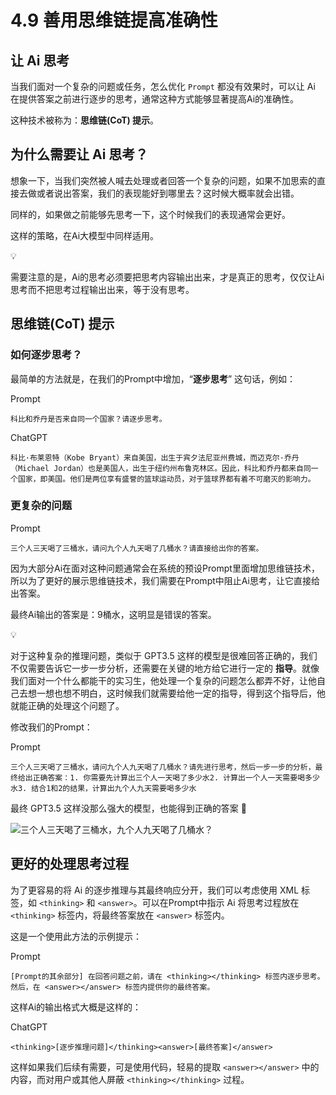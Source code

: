 # 4.9 善用思维链提高准确性

## 让 Ai 思考

当我们面对一个复杂的问题或任务，怎么优化 `Prompt` 都没有效果时，可以让 Ai 在提供答案之前进行逐步的思考，通常这种方式能够显著提高Ai的准确性。

这种技术被称为：**思维链(CoT) 提示**。

## 为什么需要让 Ai 思考？

想象一下，当我们突然被人喊去处理或者回答一个复杂的问题，如果不加思索的直接去做或者说出答案，我们的表现能好到哪里去？这时候大概率就会出错。

同样的，如果做之前能够先思考一下，这个时候我们的表现通常会更好。

这样的策略，在Ai大模型中同样适用。

💡

需要注意的是，Ai的思考必须要把思考内容输出出来，才是真正的思考，仅仅让Ai思考而不把思考过程输出出来，等于没有思考。

## 思维链(CoT) 提示

### 如何逐步思考？

最简单的方法就是，在我们的Prompt中增加，“**逐步思考**” 这句话，例如：

Prompt

```
科比和乔丹是否来自同一个国家？请逐步思考。
```



ChatGPT

```
科比·布莱恩特（Kobe Bryant）来自美国，出生于宾夕法尼亚州费城，而迈克尔·乔丹（Michael Jordan）也是美国人，出生于纽约州布鲁克林区。因此，科比和乔丹都来自同一个国家，即美国。他们是两位享有盛誉的篮球运动员，对于篮球界都有着不可磨灭的影响力。
```



### 更复杂的问题

Prompt

```
三个人三天喝了三桶水，请问九个人九天喝了几桶水？请直接给出你的答案。
```



因为大部分Ai在面对这种问题通常会在系统的预设Prompt里面增加思维链技术，所以为了更好的展示思维链技术，我们需要在Prompt中阻止Ai思考，让它直接给出答案。

最终Ai输出的答案是：9桶水，这明显是错误的答案。

💡

对于这种复杂的推理问题，类似于 GPT3.5 这样的模型是很难回答正确的，我们不仅需要告诉它一步一步分析，还需要在关键的地方给它进行一定的 **指导**。就像我们面对一个什么都能干的实习生，他处理一个复杂的问题怎么都弄不好，让他自己去想一想也想不明白，这时候我们就需要给他一定的指导，得到这个指导后，他就能正确的处理这个问题了。

修改我们的Prompt：

Prompt

```
三个人三天喝了三桶水，请问九个人九天喝了几桶水？请先进行思考，然后一步一步的分析，最终给出正确答案：1. 你需要先计算出三个人一天喝了多少水2. 计算出一个人一天需要喝多少水3. 结合1和2的结果，计算出九个人九天需要喝多少水
```



最终 GPT3.5 这样没那么强大的模型，也能得到正确的答案 🎉

![三个人三天喝了三桶水，九个人九天喝了几桶水？](https://gptpmt.com/_next/image?url=%2F_next%2Fstatic%2Fmedia%2Fdrink_result.f5ca436b.png&w=1920&q=75)

## 更好的处理思考过程

为了更容易的将 Ai 的逐步推理与其最终响应分开，我们可以考虑使用 XML 标签，如 `<thinking>` 和 `<answer>`。可以在Prompt中指示 Ai 将思考过程放在 `<thinking>` 标签内，将最终答案放在 `<answer>` 标签内。

这是一个使用此方法的示例提示：

Prompt

```
[Prompt的其余部分] 在回答问题之前，请在 <thinking></thinking> 标签内逐步思考。然后，在 <answer></answer> 标签内提供你的最终答案。
```



这样Ai的输出格式大概是这样的：

ChatGPT

```
<thinking>[逐步推理问题]</thinking><answer>[最终答案]</answer>
```



这样如果我们后续有需要，可是使用代码，轻易的提取 `<answer></answer>` 中的内容，而对用户或其他人屏蔽 `<thinking></thinking>` 过程。
